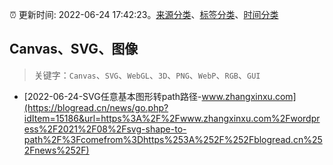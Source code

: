 :alarm_clock: 更新时间: 2022-06-24 17:42:23。[来源分类](../README.md)、[标签分类](../TAGS.md)、[时间分类](../TIMELINE.md)

## Canvas、SVG、图像


> 关键字：`Canvas`、`SVG`、`WebGL`、`3D`、`PNG`、`WebP`、`RGB`、`GUI`



- [2022-06-24-SVG任意基本图形转path路径-www.zhangxinxu.com](https://blogread.cn/news/go.php?idItem=15186&url=https%3A%2F%2Fwww.zhangxinxu.com%2Fwordpress%2F2021%2F08%2Fsvg-shape-to-path%2F%3Fcomefrom%3Dhttps%253A%252F%252Fblogread.cn%252Fnews%252F) 
